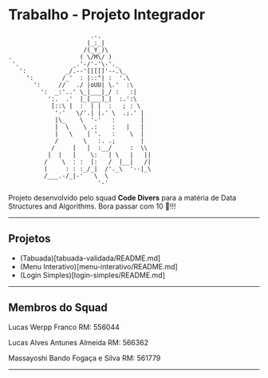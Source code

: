 # Trabalho - Projeto Integrador

```
                       .-.
                      |_:_|
                     /(_Y_)\
.                   ( \/M\/ )
 '.               _.'-/'-'\-'._
   ':           _/.--'[[[[]'--.\_
     ':        /_'  : |::"| :  '.\
       ':     //   ./ |oUU| \.'  :\
         ':  _:'..' \_|___|_/ :   :|
           ':.  .'  |_[___]_|  :.':\
            [::\ |  :  | |  :   ; : \
             '-'   \/'.| |.' \  .;.' |
             |\_    \  '-'   :       |
             |  \    \ .:    :   |   |
             |   \    | '.   :    \  |
             /       \   :. .;       |
            /     |   |  :__/     :  \\
           |  |   |    \:   | \   |   ||
          /    \  : :  |:   /  |__|   /|
          |     : : :_/_|  /'._\  '--|_\
          /___.-/_|-'   \  \
                         '-'
```

Projeto desenvolvido pelo squad **Code Divers** para a matéria de Data Structures and Algorithms. Bora passar com 10 🚀!!!

---

## Projetos

- (Tabuada)[tabuada-validada/README.md]
- (Menu Interativo)[menu-interativo/README.md]
- (Login Simples)[login-simples/README.md]

---

## Membros do Squad

Lucas Werpp Franco
RM: 556044

Lucas Alves Antunes Almeida
RM: 566362

Massayoshi Bando Fogaça e Silva 
RM: 561779

---
